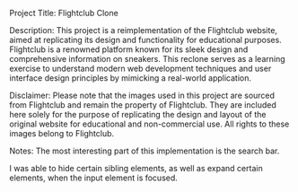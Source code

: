Project Title: Flightclub Clone

Description:
This project is a reimplementation of the Flightclub website, aimed at replicating its design and functionality for educational purposes. Flightclub is a renowned platform known for its sleek design and comprehensive information on sneakers. This reclone serves as a learning exercise to understand modern web development techniques and user interface design principles by mimicking a real-world application.

Disclaimer:
Please note that the images used in this project are sourced from Flightclub and remain the property of Flightclub. They are included here solely for the purpose of replicating the design and layout of the original website for educational and non-commercial use. All rights to these images belong to Flightclub.

Notes: 
The most interesting part of this implementation is the search bar. 

I was able to hide certain sibling elements, as well as expand certain elements, when the input element is focused. 

